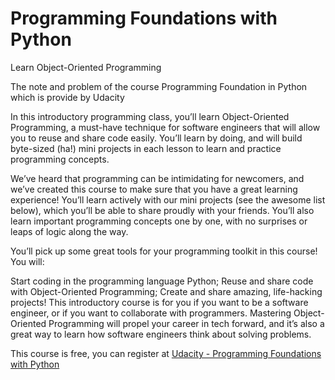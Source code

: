 # Programming Foundations with Python
Learn Object-Oriented Programming

The note and problem of the course Programming Foundation in Python which is provide by Udacity

In this introductory programming class, you’ll learn Object-Oriented Programming, a must-have technique for software engineers that will allow you to reuse and share code easily. You’ll learn by doing, and will build byte-sized (ha!) mini projects in each lesson to learn and practice programming concepts.

We’ve heard that programming can be intimidating for newcomers, and we’ve created this course to make sure that you have a great learning experience! You’ll learn actively with our mini projects (see the awesome list below), which you’ll be able to share proudly with your friends. You’ll also learn important programming concepts one by one, with no surprises or leaps of logic along the way.

You’ll pick up some great tools for your programming toolkit in this course! You will:

Start coding in the programming language Python;
Reuse and share code with Object-Oriented Programming;
Create and share amazing, life-hacking projects!
This introductory course is for you if you want to be a software engineer, or if you want to collaborate with programmers. Mastering Object-Oriented Programming will propel your career in tech forward, and it’s also a great way to learn how software engineers think about solving problems.

This course is free, you can register at [Udacity - Programming Foundations with Python](https://www.udacity.com/course/programming-foundations-with-python--ud036)
